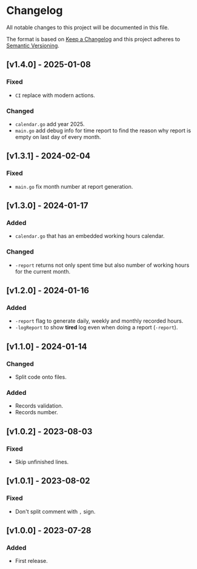 # Changelog
All notable changes to this project will be documented in this file.

The format is based on [Keep a Changelog](http://keepachangelog.com/en/1.0.0/)
and this project adheres to [Semantic Versioning](http://semver.org/spec/v2.0.0.html).

## [v1.4.0] - 2025-01-08
### Fixed
- `CI` replace with modern actions.

### Changed
- `calendar.go` add year 2025.
- `main.go` add debug info for time report to find the reason why report is empty on last day of every month.

## [v1.3.1] - 2024-02-04
### Fixed
- `main.go` fix month number at report generation.

## [v1.3.0] - 2024-01-17
### Added
- `calendar.go` that has an embedded working hours calendar.

### Changed
- `-report` returns not only spent time but also number of working hours for the current month.

## [v1.2.0] - 2024-01-16
### Added
- `-report` flag to generate daily, weekly and monthly recorded hours.
- `-logReport` to show **tired** log even when doing a report (`-report`).

## [v1.1.0] - 2024-01-14
### Changed
- Split code onto files.

### Added
- Records validation.
- Records number.

## [v1.0.2] - 2023-08-03
### Fixed
- Skip unfinished lines.

## [v1.0.1] - 2023-08-02
### Fixed
- Don't split comment with `,` sign.

## [v1.0.0] - 2023-07-28
### Added
- First release.
